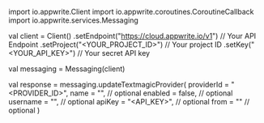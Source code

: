 import io.appwrite.Client
import io.appwrite.coroutines.CoroutineCallback
import io.appwrite.services.Messaging

val client = Client()
    .setEndpoint("https://cloud.appwrite.io/v1") // Your API Endpoint
    .setProject("&lt;YOUR_PROJECT_ID&gt;") // Your project ID
    .setKey("&lt;YOUR_API_KEY&gt;") // Your secret API key

val messaging = Messaging(client)

val response = messaging.updateTextmagicProvider(
    providerId = "<PROVIDER_ID>",
    name = "<NAME>", // optional
    enabled = false, // optional
    username = "<USERNAME>", // optional
    apiKey = "<API_KEY>", // optional
    from = "<FROM>" // optional
)
